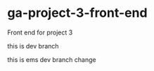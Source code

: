 # ga-project-3-front-end
Front end for project 3


this is dev branch

this is ems dev branch change